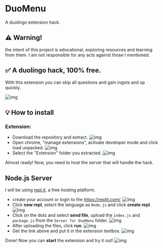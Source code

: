 # DuoMenu
A duolingo extension hack.

## ⚠ Warning!
the intent of this project is educational, exploring resources and learning from them. I am not responsible for any acts against those I mentioned.

## ✅ A duolingo hack, 100% free.
With this extension you can skip all questions and gain ingots and xp quickly.

![img](https://i.imgur.com/vZGfniU.jpg)


## 💡 How to install

### Extension:
- Download the repository and extract.
![img](https://i.imgur.com/3dGv7JU.jpg)
- Open chrome, "manage extensions", activate developer mode and click load unpacked.
![img](https://i.imgur.com/uKG5NUI.jpg)
- Select the "Extension" folder you extracted.
![img](https://i.imgur.com/O8RVr6s.jpg)

Almost ready! Now, you need to host the server that will handle the hack.

## Node.js Server

I will be using [repl.it](https://replit.com/), a free hosting platform.

- create your account or login to the https://replit.com/.
![img](https://i.imgur.com/5kDRYKM.jpg)
- Click **new repl**, select the language as `Node.js` and click **create repl**.
![img](https://i.imgur.com/31yMEzt.jpg)
- Click on the dots and select **send file**, upload the `index.js` and `package.js` from the `Server for DuoMenu` folder.
![img](https://i.imgur.com/tCshopc.jpg)
- After uploading the files, click **run**.
![img](https://i.imgur.com/x3e9eJ0.jpg)
- Get the link above and put it in the extension textbox.
![img](https://i.imgur.com/ZFWyO3N.jpg)

Done! Now you can **start** the extension and try it out!
![img](https://i.imgur.com/Y2kOwjh.jpg)